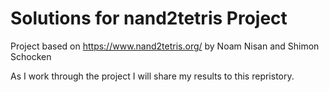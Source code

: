 # Solutions for nand2tetris Project
Project based on https://www.nand2tetris.org/ by Noam Nisan and Shimon Schocken

As I work through the project I will share my results to this repristory.
